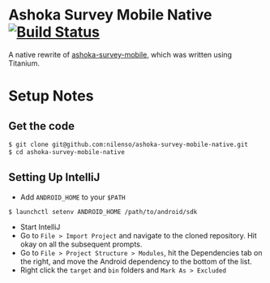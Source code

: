 # Ashoka Survey Mobile Native [![Build Status](https://travis-ci.org/nilenso/ashoka-survey-mobile-native.png?branch=master)](https://travis-ci.org/nilenso/ashoka-survey-mobile-native)

A native rewrite of [ashoka-survey-mobile](http://github.com/nilenso/ashoka-survey-mobile), which was written using Titanium.


# Setup Notes

## Get the code

```bash
$ git clone git@github.com:nilenso/ashoka-survey-mobile-native.git
$ cd ashoka-survey-mobile-native
```

## Setting Up IntelliJ

- Add `ANDROID_HOME` to your `$PATH`

```bash
$ launchctl setenv ANDROID_HOME /path/to/android/sdk
```

- Start IntelliJ
- Go to `File > Import Project` and navigate to the cloned repository. Hit okay on all the subsequent prompts.
- Go to `File > Project Structure > Modules`, hit the Dependencies tab on the right, and move the Android dependency to the bottom of the list.
- Right click the `target` and `bin` folders and `Mark As > Excluded`
